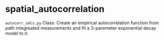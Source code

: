 # spatial_autocorrelation
`autocorr_cmls.py` Class: Create an empirical autocorrelation function from path integreated measurements and fit a 3-paremeter exponential decay model to it.
